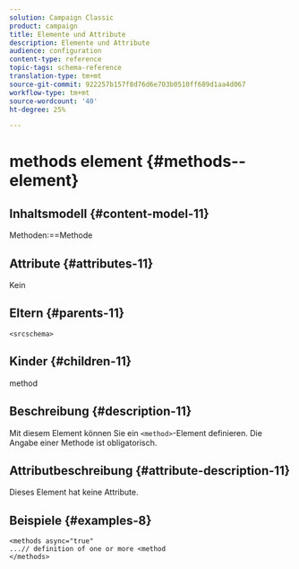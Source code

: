 ```yaml
---
solution: Campaign Classic
product: campaign
title: Elemente und Attribute
description: Elemente und Attribute
audience: configuration
content-type: reference
topic-tags: schema-reference
translation-type: tm+mt
source-git-commit: 922257b157f8d76d6e703b0510ff689d1aa4d067
workflow-type: tm+mt
source-wordcount: '40'
ht-degree: 25%

---
```



# methods element {#methods--element}

## Inhaltsmodell {#content-model-11}

Methoden:==Methode

## Attribute {#attributes-11}

Kein

## Eltern {#parents-11}

`<srcschema>`

## Kinder {#children-11}

method

## Beschreibung {#description-11}

Mit diesem Element können Sie ein `<method>`-Element definieren. Die Angabe einer Methode ist obligatorisch.

## Attributbeschreibung {#attribute-description-11}

Dieses Element hat keine Attribute.

## Beispiele {#examples-8}

```
<methods async="true"
...// definition of one or more <method
</methods>
```
